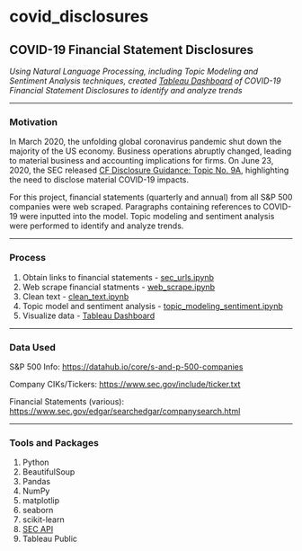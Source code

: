 # covid_disclosures

## COVID-19 Financial Statement Disclosures

*Using Natural Language Processing, including Topic Modeling and Sentiment Analysis techniques, created [Tableau Dashboard](https://public.tableau.com/profile/jason.dunleavy#!/vizhome/covid_disclosures/COVID-19FinancialStatementDisclosures?publish=yes) of COVID-19 Financial Statement Disclosures to identify and analyze trends*

---
### Motivation
In March 2020, the unfolding global coronavirus pandemic shut down the majority of the US economy. Business operations abruptly changed, leading to material business and accounting implications for firms. On June 23, 2020, the SEC released [CF Disclosure Guidance: Topic No. 9A](https://www.sec.gov/corpfin/covid-19-disclosure-considerations), highlighting the need to disclose material COVID-19 impacts.

For this project, financial statements (quarterly and annual) from all S&P 500 companies were web scraped. Paragraphs containing references to COVID-19 were inputted into the model. Topic modeling and sentiment analysis were performed to identify and analyze trends.

---
### Process
1. Obtain links to financial statements - [sec_urls.ipynb](https://github.com/dunleavyjason/covid_disclosures/blob/main/sec_urls.ipynb)
2. Web scrape financial statments - [web_scrape.ipynb](https://github.com/dunleavyjason/covid_disclosures/blob/main/web_scrape.ipynb)
3. Clean text - [clean_text.ipynb](https://github.com/dunleavyjason/covid_disclosures/blob/main/clean_text.ipynb)
4. Topic model and sentiment analysis - [topic_modeling_sentiment.ipynb](https://github.com/dunleavyjason/covid_disclosures/blob/main/topic_modeling_sentiment.ipynb)
5. Visualize data - [Tableau Dashboard](https://public.tableau.com/profile/jason.dunleavy#!/vizhome/covid_disclosures/COVID-19FinancialStatementDisclosures?publish=yes)

---

### Data Used
S&P 500 Info:
https://datahub.io/core/s-and-p-500-companies

Company CIKs/Tickers:
https://www.sec.gov/include/ticker.txt

Financial Statements (various):
https://www.sec.gov/edgar/searchedgar/companysearch.html


---

### Tools and Packages
1. Python
2. BeautifulSoup
3. Pandas
4. NumPy
5. matplotlip
6. seaborn
7. scikit-learn
8. [SEC API](https://sec-api.io/)
9. Tableau Public

